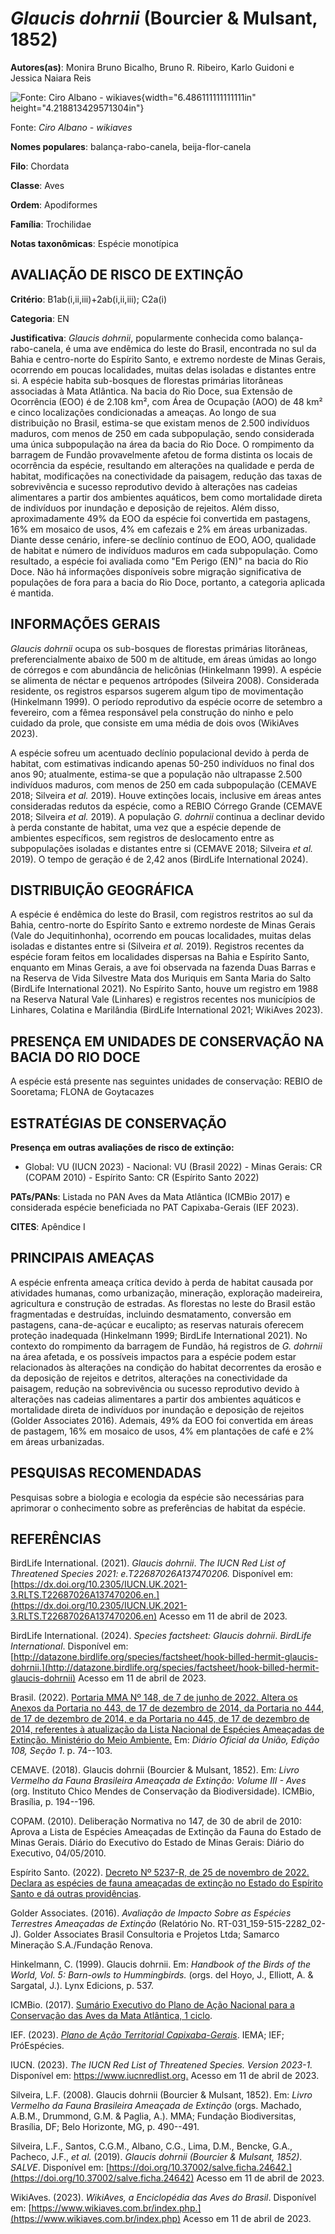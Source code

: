 # *Glaucis dohrnii* (Bourcier & Mulsant, 1852)

**Autores(as)**: Monira Bruno Bicalho, Bruno R. Ribeiro, Karlo Guidoni e Jessica Naiara Reis

![Fonte: Ciro Albano - wikiaves](media/rId20.png){width="6.486111111111111in" height="4.218813429571304in"}

Fonte: *Ciro Albano - wikiaves*

**Nomes populares**: balança-rabo-canela, beija-flor-canela

**Filo**: Chordata

**Classe**: Aves

**Ordem**: Apodiformes

**Família**: Trochilidae

**Notas taxonômicas**: Espécie monotípica

## AVALIAÇÃO DE RISCO DE EXTINÇÃO

**Critério**: B1ab(i,ii,iii)+2ab(i,ii,iii); C2a(i)

**Categoria**: EN

**Justificativa**: *Glaucis dohrnii*, popularmente conhecida como balança-rabo-canela, é uma ave endêmica do leste do Brasil, encontrada no sul da Bahia e centro-norte do Espírito Santo, e extremo nordeste de Minas Gerais, ocorrendo em poucas localidades, muitas delas isoladas e distantes entre si. A espécie habita sub-bosques de florestas primárias litorâneas associadas à Mata Atlântica. Na bacia do Rio Doce, sua Extensão de Ocorrência (EOO) é de 2.108 km², com Área de Ocupação (AOO) de 48 km² e cinco localizações condicionadas a ameaças. Ao longo de sua distribuição no Brasil, estima-se que existam menos de 2.500 indivíduos maduros, com menos de 250 em cada subpopulação, sendo considerada uma única subpopulação na área da bacia do Rio Doce. O rompimento da barragem de Fundão provavelmente afetou de forma distinta os locais de ocorrência da espécie, resultando em alterações na qualidade e perda de habitat, modificações na conectividade da
paisagem, redução das taxas de sobrevivência e sucesso reprodutivo devido à alterações nas cadeias alimentares a partir dos ambientes aquáticos, bem como mortalidade direta de indivíduos por inundação e deposição de rejeitos. Além disso, aproximadamente 49% da EOO da espécie foi convertida em pastagens, 16% em mosaico de usos, 4% em cafezais e 2% em áreas urbanizadas. Diante desse cenário, infere-se declínio contínuo de EOO, AOO, qualidade de habitat e número de indivíduos maduros em cada subpopulação. Como resultado, a espécie foi avaliada como "Em Perigo (EN)" na bacia do Rio Doce. Não há informações disponíveis sobre migração significativa de populações de fora para a bacia do Rio Doce, portanto, a categoria aplicada é mantida.

## INFORMAÇÕES GERAIS

*Glaucis dohrnii* ocupa os sub-bosques de florestas primárias litorâneas, preferencialmente abaixo de 500 m de altitude, em áreas úmidas ao longo de córregos e com abundância de helicônias (Hinkelmann 1999). A espécie se alimenta de néctar e pequenos artrópodes (Silveira 2008). Considerada residente, os registros esparsos sugerem algum tipo de movimentação (Hinkelmann 1999). O período reprodutivo da espécie ocorre de setembro a fevereiro, com a fêmea responsável pela construção do ninho e pelo cuidado da prole, que consiste em uma média de dois ovos (WikiAves 2023).

A espécie sofreu um acentuado declínio populacional devido à perda de habitat, com estimativas indicando apenas 50-250 indivíduos no final dos anos 90; atualmente, estima-se que a população não ultrapasse 2.500 indivíduos maduros, com menos de 250 em cada subpopulação (CEMAVE 2018; Silveira *et al.* 2019). Houve extinções locais, inclusive em áreas antes consideradas redutos da espécie, como a REBIO Córrego Grande (CEMAVE 2018; Silveira *et al.* 2019). A população *G. dohrnii* continua a declinar devido à perda constante de habitat, uma vez que a espécie depende de ambientes específicos, sem registros de deslocamento entre as subpopulações isoladas e distantes entre si (CEMAVE 2018; Silveira *et al.* 2019). O tempo de geração é de 2,42 anos (BirdLife International 2024).

## DISTRIBUIÇÃO GEOGRÁFICA

A espécie é endêmica do leste do Brasil, com registros restritos ao sul da Bahia, centro-norte do Espírito Santo e extremo nordeste de Minas Gerais (Vale do Jequitinhonha), ocorrendo em poucas localidades, muitas delas isoladas e distantes entre si (Silveira *et al.* 2019). Registros recentes da espécie foram feitos em localidades dispersas na Bahia e Espírito Santo, enquanto em Minas Gerais, a ave foi observada na fazenda Duas Barras e na Reserva de Vida Silvestre Mata dos Muriquis em Santa Maria do Salto (BirdLife International 2021). No Espírito Santo, houve um registro em 1988 na Reserva Natural Vale (Linhares) e registros recentes nos municípios de Linhares, Colatina e Marilândia (BirdLife International 2021; WikiAves 2023).

## PRESENÇA EM UNIDADES DE CONSERVAÇÃO NA BACIA DO RIO DOCE

A espécie está presente nas seguintes unidades de conservação: REBIO de Sooretama; FLONA de Goytacazes

## ESTRATÉGIAS DE CONSERVAÇÃO

**Presença em outras avaliações de risco de extinção:**

-   Global: VU (IUCN 2023) -   Nacional: VU (Brasil 2022) -   Minas Gerais: CR (COPAM 2010) -   Espírito Santo: CR (Espírito Santo 2022)

**PATs/PANs**: Listada no PAN Aves da Mata Atlântica (ICMBio 2017) e considerada espécie beneficiada no PAT Capixaba-Gerais (IEF 2023).

**CITES**: Apêndice I

## PRINCIPAIS AMEAÇAS

A espécie enfrenta ameaça crítica devido à perda de habitat causada por atividades humanas, como urbanização, mineração, exploração madeireira, agricultura e construção de estradas. As florestas no leste do Brasil estão fragmentadas e destruídas, incluindo desmatamento, conversão em pastagens, cana-de-açúcar e eucalipto; as reservas naturais oferecem proteção inadequada (Hinkelmann 1999; BirdLife International 2021). No contexto do rompimento da barragem de Fundão, há registros de *G.  dohrnii* na área afetada, e os possíveis impactos para a espécie podem estar relacionados às alterações na condição do habitat decorrentes da erosão e da deposição de rejeitos e detritos, alterações na conectividade da paisagem, redução na sobrevivência ou sucesso reprodutivo devido à alterações nas cadeias alimentares a partir dos ambientes aquáticos e mortalidade direta de indivíduos por inundação e deposição de rejeitos (Golder Associates 2016). Ademais,
49% da EOO foi convertida em áreas de pastagem, 16% em mosaico de usos, 4% em plantações de café e 2% em áreas urbanizadas.

## PESQUISAS RECOMENDADAS

Pesquisas sobre a biologia e ecologia da espécie são necessárias para aprimorar o conhecimento sobre as preferências de habitat da espécie.

## REFERÊNCIAS

BirdLife International. (2021). *Glaucis dohrnii*. *The IUCN Red List of Threatened Species 2021: e.T22687026A137470206.* Disponível em: [https://dx.doi.org/10.2305/IUCN.UK.2021-3.RLTS.T22687026A137470206.en.](https://dx.doi.org/10.2305/IUCN.UK.2021-3.RLTS.T22687026A137470206.en) Acesso em 11 de abril de 2023.

BirdLife International. (2024). *Species factsheet: Glaucis dohrnii*.  *BirdLife International*. Disponível em: [http://datazone.birdlife.org/species/factsheet/hook-billed-hermit-glaucis-dohrnii.](http://datazone.birdlife.org/species/factsheet/hook-billed-hermit-glaucis-dohrnii) Acesso em 11 de abril de 2023.

Brasil. (2022). [Portaria MMA Nº 148, de 7 de junho de 2022. Altera os Anexos da Portaria no 443, de 17 de dezembro de 2014, da Portaria no 444, de 17 de dezembro de 2014, e da Portaria no 445, de 17 de dezembro de 2014, referentes à atualização da Lista Nacional de Espécies Ameaçadas de Extinção. Ministério do Meio Ambiente.](https://in.gov.br/en/web/dou/-/portaria-mma-n-148-de-7-de-junho-de-2022-406272733) Em: *Diário Oficial da União, Edição 108, Seção 1*. p. 74--103.

CEMAVE. (2018). Glaucis dohrnii (Bourcier & Mulsant, 1852). Em: *Livro Vermelho da Fauna Brasileira Ameaçada de Extinção: Volume III - Aves* (org. Instituto Chico Mendes de Conservação da Biodiversidade). ICMBio, Brasília, p. 194--196.

COPAM. (2010). Deliberação Normativa no 147, de 30 de abril de 2010: Aprova a Lista de Espécies Ameaçadas de Extinção da Fauna do Estado de Minas Gerais. Diário do Executivo do Estado de Minas Gerais: Diário do Executivo, 04/05/2010.

Espírito Santo. (2022). [Decreto Nº 5237-R, de 25 de novembro de 2022.  Declara as espécies de fauna ameaçadas de extinção no Estado do Espírito Santo e dá outras providências](https://iema.es.gov.br/Media/iema/FAUNA/Decreto%205237-R_2022_25-Nov%20-%20Fauna%20(s-peixes)%20-%20Lista%20de%20Esp%C3%A9cies%20Amea%C3%A7adas%20de%20Extin%C3%A7%C3%A3o.pdf).

Golder Associates. (2016). *Avaliação de Impacto Sobre as Espécies Terrestres Ameaçadas de Extinção* (Relatório No.  RT-031_159-515-2282_02-J). Golder Associates Brasil Consultoria e Projetos Ltda; Samarco Mineração S.A./Fundação Renova.

Hinkelmann, C. (1999). Glaucis dohrnii. Em: *Handbook of the Birds of the World, Vol. 5: Barn-owls to Hummingbirds.* (orgs. del Hoyo, J., Elliott, A. & Sargatal, J.). Lynx Edicions, p. 537.

ICMBio. (2017). [Sumário Executivo do Plano de Ação Nacional para a Conservação das Aves da Mata Atlântica, 1 ciclo](https://www.gov.br/icmbio/pt-br/assuntos/biodiversidade/pan/pan-aves-da-mata-atlantica).

IEF. (2023). [*Plano de Ação Territorial Capixaba-Gerais*](http://www.ief.mg.gov.br/biodiversidade/-planodeacaoterritorialcapixabagerais).  IEMA; IEF; PróEspécies.

IUCN. (2023). *The IUCN Red List of Threatened Species. Version 2023-1.* Disponível em: <https://www.iucnredlist.org.> Acesso em 11 de abril de 2023.

Silveira, L.F. (2008). Glaucis dohrnii (Bourcier & Mulsant, 1852). Em: *Livro Vermelho da Fauna Brasileira Ameaçada de Extinção* (orgs.  Machado, A.B.M., Drummond, G.M. & Paglia, A.). MMA; Fundação Biodiversitas, Brasília, DF; Belo Horizonte, MG, p. 490--491.

Silveira, L.F., Santos, C.G.M., Albano, C.G., Lima, D.M., Bencke, G.A., Pacheco, J.F., *et al.* (2019). *Glaucis dohrnii (Bourcier & Mulsant, 1852)*. *SALVE*. Disponível em: [https://doi.org/10.37002/salve.ficha.24642.](https://doi.org/10.37002/salve.ficha.24642) Acesso em 11 de abril de 2023.

WikiAves. (2023). *WikiAves, a Enciclopédia das Aves do Brasil*.  Disponível em: [https://www.wikiaves.com.br/index.php.](https://www.wikiaves.com.br/index.php) Acesso em 11 de abril de 2023.
